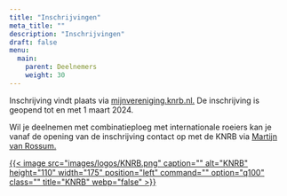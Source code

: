 ```yaml
---
title: "Inschrijvingen"
meta_title: ""
description: "Inschrijvingen"
draft: false
menu:
  main:
    parent: Deelnemers
    weight: 30
---
```

Inschrijving vindt plaats via [mijnvereniging.knrb.nl.](https://mijnvereniging.knrb.nl/Account/Login?ReturnUrl=%2F) De inschrijving is geopend tot en met 1 maart 2024. 

Wil je deelnemen met combinatieploeg met internationale roeiers kan je vanaf de opening van de inschrijving contact op met de KNRB via [Martijn van Rossum.](martijn.vanrossum@knrb.nl)

<div class="grid grid-cols-1">

[{{< image src="images/logos/KNRB.png" caption="" alt="KNRB" height="110" width="175" position="left" command="" option="q100" class="" title="KNRB"  webp="false" >}}](https://roeievenementen.knrb.nl/tournament-details/491?tab=details)

</div>

